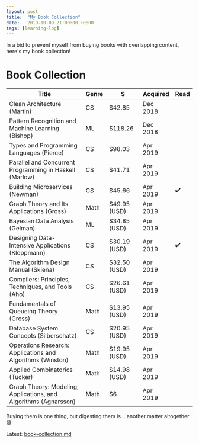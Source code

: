```yaml
---
layout: post
title:  "My Book Collection"
date:   2019-10-09 21:00:00 +0800
tags: [learning-log]
---
```


In a bid to prevent myself from buying books with overlapping content, here's my book collection!

# Book Collection

| Title                                                            | Genre | $            | Acquired | Read |
| ---------------------------------------------------------------- | ----- | ------------ | -------- | ---- |
| Clean Architecture (Martin)                                      | CS    | $42.85       | Dec 2018 |
| Pattern Recognition and Machine Learning (Bishop)                | ML    | $118.26      | Dec 2018 |
| Types and Programming Languages (Pierce)                         | CS    | $98.03       | Apr 2019 |
| Parallel and Concurrent Programming in Haskell (Marlow)          | CS    | $41.71       | Apr 2019 |
| Building Microservices (Newman)                                  | CS    | $45.66       | Apr 2019 | ✔️   |
| Graph Theory and Its Applications (Gross)                        | Math  | $49.95 (USD) | Apr 2019 |
| Bayesian Data Analysis (Gelman)                                  | ML    | $34.85 (USD) | Apr 2019 |
| Designing Data-Intensive Applications (Kleppmann)                | CS    | $30.19 (USD) | Apr 2019 | ✔️   |
| The Algorithm Design Manual (Skiena)                             | CS    | $32.50 (USD) | Apr 2019 |
| Compilers: Principles, Techniques, and Tools (Aho)               | CS    | $26.61 (USD) | Apr 2019 |
| Fundamentals of Queueing Theory (Gross)                          | Math  | $13.95 (USD) | Apr 2019 |
| Database System Concepts (Silberschatz)                          | CS    | $20.95 (USD) | Apr 2019 |
| Operations Research: Applications and Algorithms (Winston)       | Math  | $19.95 (USD) | Apr 2019 |
| Applied Combinatorics (Tucker)                                   | Math  | $14.98 (USD) | Apr 2019 |
| Graph Theory: Modeling, Applications, and Algorithms (Agnarsson) | Math  | $6           | Apr 2019 |

Buying them is one thing, but digesting them is... another matter altogether 😅

Latest: [book-collection.md](https://github.com/nossbigg/learning-log/blob/master/book-collection.md)
